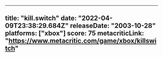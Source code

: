 
---
title: "kill.switch"
date: "2022-04-09T23:38:29.684Z"
releaseDate: "2003-10-28"
platforms: ["xbox"]
score: 75
metacriticLink: "https://www.metacritic.com/game/xbox/killswitch"
---
